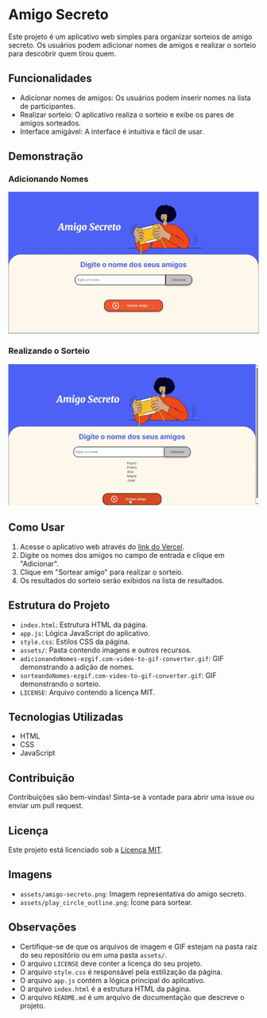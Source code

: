 # Amigo Secreto

Este projeto é um aplicativo web simples para organizar sorteios de amigo secreto. Os usuários podem adicionar nomes de amigos e realizar o sorteio para descobrir quem tirou quem.

## Funcionalidades

* Adicionar nomes de amigos: Os usuários podem inserir nomes na lista de participantes.
* Realizar sorteio: O aplicativo realiza o sorteio e exibe os pares de amigos sorteados.
* Interface amigável: A interface é intuitiva e fácil de usar.

## Demonstração

### Adicionando Nomes

![Demonstração da adição de nomes](adicionandoNomes-ezgif.com-video-to-gif-converter.gif)

### Realizando o Sorteio

![Demonstração do sorteio](sorteandoNomes-ezgif.com-video-to-gif-converter.gif)

## Como Usar

1.  Acesse o aplicativo web através do <a href="https://challenge-amigo-secreto-khaki-ten.vercel.app/" id="vercel-link">link do Vercel</a>.
2.  Digite os nomes dos amigos no campo de entrada e clique em "Adicionar".
3.  Clique em "Sortear amigo" para realizar o sorteio.
4.  Os resultados do sorteio serão exibidos na lista de resultados.

## Estrutura do Projeto

* `index.html`: Estrutura HTML da página.
* `app.js`: Lógica JavaScript do aplicativo.
* `style.css`: Estilos CSS da página.
* `assets/`: Pasta contendo imagens e outros recursos.
* `adicionandoNomes-ezgif.com-video-to-gif-converter.gif`: GIF demonstrando a adição de nomes.
* `sorteandoNomes-ezgif.com-video-to-gif-converter.gif`: GIF demonstrando o sorteio.
* `LICENSE`: Arquivo contendo a licença MIT.

## Tecnologias Utilizadas

* HTML
* CSS
* JavaScript

## Contribuição

Contribuições são bem-vindas! Sinta-se à vontade para abrir uma issue ou enviar um pull request.

## Licença

Este projeto está licenciado sob a [Licença MIT](LICENSE).

## Imagens

* `assets/amigo-secreto.png`: Imagem representativa do amigo secreto.
* `assets/play_circle_outline.png`: Ícone para sortear.

## Observações

* Certifique-se de que os arquivos de imagem e GIF estejam na pasta raiz do seu repositório ou em uma pasta `assets/`.
* O arquivo `LICENSE` deve conter a licença do seu projeto.
* O arquivo `style.css` é responsável pela estilização da página.
* O arquivo `app.js` contém a lógica principal do aplicativo.
* O arquivo `index.html` é a estrutura HTML da página.
* O arquivo `README.md` é um arquivo de documentação que descreve o projeto.
